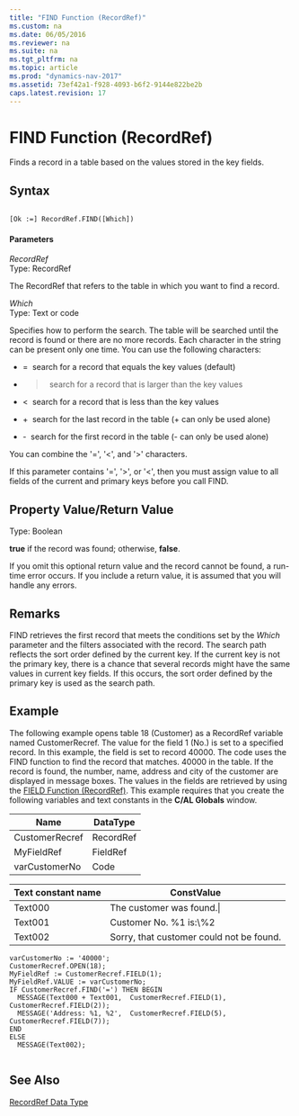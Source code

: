 ```yaml
---
title: "FIND Function (RecordRef)"
ms.custom: na
ms.date: 06/05/2016
ms.reviewer: na
ms.suite: na
ms.tgt_pltfrm: na
ms.topic: article
ms.prod: "dynamics-nav-2017"
ms.assetid: 73ef42a1-f928-4093-b6f2-9144e822be2b
caps.latest.revision: 17
---
```

# FIND Function (RecordRef)
Finds a record in a table based on the values stored in the key fields.  
  
## Syntax  
  
```  
  
[Ok :=] RecordRef.FIND([Which])  
```  
  
#### Parameters  
 *RecordRef*  
 Type: RecordRef  
  
 The RecordRef that refers to the table in which you want to find a record.  
  
 *Which*  
 Type: Text or code  
  
 Specifies how to perform the search. The table will be searched until the record is found or there are no more records. Each character in the string can be present only one time. You can use the following characters:  
  
-   =  search for a record that equals the key values \(default\)  
  
-   >  search for a record that is larger than the key values  
  
-   \<  search for a record that is less than the key values  
  
-   +  search for the last record in the table \(+ can only be used alone\)  
  
-   -  search for the first record in the table \(- can only be used alone\)  
  
 You can combine the '=', '\<', and '>' characters.  
  
 If this parameter contains '=', '>', or '\<', then you must assign value to all fields of the current and primary keys before you call FIND.  
  
## Property Value/Return Value  
 Type: Boolean  
  
 **true** if the record was found; otherwise, **false**.  
  
 If you omit this optional return value and the record cannot be found, a run-time error occurs. If you include a return value, it is assumed that you will handle any errors.  
  
## Remarks  
 FIND retrieves the first record that meets the conditions set by the *Which* parameter and the filters associated with the record. The search path reflects the sort order defined by the current key. If the current key is not the primary key, there is a chance that several records might have the same values in current key fields. If this occurs, the sort order defined by the primary key is used as the search path.  
  
## Example  
 The following example opens table 18 \(Customer\) as a RecordRef variable named CustomerRecref. The value for the field 1 \(No.\) is set to a specified record. In this example, the field is set to record 40000. The code uses the FIND function to find the record that matches. 40000 in the table. If the record is found, the number, name, address and city of the customer are displayed in message boxes. The values in the fields are retrieved by using the [FIELD Function \(RecordRef\)](FIELD-Function--RecordRef-.md). This example requires that you create the following variables and text constants in the **C/AL Globals** window.  
  
|Name|DataType|  
|----------|--------------|  
|CustomerRecref|RecordRef|  
|MyFieldRef|FieldRef|  
|varCustomerNo|Code|  
  
|Text constant name|ConstValue|  
|------------------------|----------------|  
|Text000|The customer was found.\\|  
|Text001|Customer No. %1 is:\\%2|  
|Text002|Sorry, that customer could not be found.|  
  
```  
varCustomerNo := '40000';  
CustomerRecref.OPEN(18);  
MyFieldRef := CustomerRecref.FIELD(1);  
MyFieldRef.VALUE := varCustomerNo;  
IF CustomerRecref.FIND('=') THEN BEGIN  
  MESSAGE(Text000 + Text001,  CustomerRecref.FIELD(1), CustomerRecref.FIELD(2));  
  MESSAGE('Address: %1, %2',  CustomerRecref.FIELD(5),  CustomerRecref.FIELD(7));  
END  
ELSE  
  MESSAGE(Text002);  
  
```  
  
## See Also  
 [RecordRef Data Type](RecordRef-Data-Type.md)